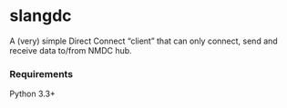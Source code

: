 slangdc
=======

A (very) simple Direct Connect “client” that can only connect, send and receive data to/from NMDC hub.

### Requirements
Python 3.3+
